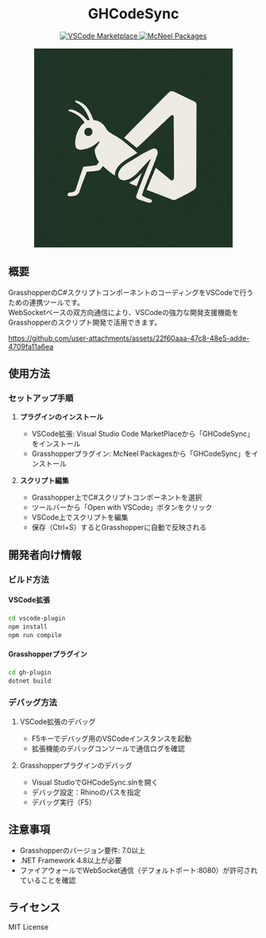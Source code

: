 <div align="center">
    <h1>GHCodeSync</h1>
    <div>
        <a href="https://marketplace.visualstudio.com/items?itemName=ghcodesync">
            <img src="https://img.shields.io/visual-studio-marketplace/v/ghcodesync.svg?label=VSCode%20Marketplace&color=blue" alt="VSCode Marketplace">
        </a>
        <a href="https://www.food4rhino.com/en/app/ghcodesync">
            <img src="https://img.shields.io/badge/McNeel%20Packages-latest-blue" alt="McNeel Packages">
        </a>
    </div>
    <br>
    <img src="art\logo.png" alt="Logo" width="400">
</div>

## 概要
GrasshopperのC#スクリプトコンポーネントのコーディングをVSCodeで行うための連携ツールです。   
WebSocketベースの双方向通信により、VSCodeの強力な開発支援機能をGrasshopperのスクリプト開発で活用できます。

https://github.com/user-attachments/assets/22f60aaa-47c8-48e5-adde-4709fa11a6ea

## 使用方法

### セットアップ手順

1. **プラグインのインストール**
   - VSCode拡張: Visual Studio Code MarketPlaceから「GHCodeSync」をインストール
   - Grasshopperプラグイン: McNeel Packagesから「GHCodeSync」をインストール

2. **スクリプト編集**
   - Grasshopper上でC#スクリプトコンポーネントを選択
   - ツールバーから「Open with VSCode」ボタンをクリック
   - VSCode上でスクリプトを編集
   - 保存（Ctrl+S）するとGrasshopperに自動で反映される


## 開発者向け情報

### ビルド方法

#### VSCode拡張
```bash
cd vscode-plugin
npm install
npm run compile
```

#### Grasshopperプラグイン
```bash
cd gh-plugin
dotnet build
```

### デバッグ方法

1. VSCode拡張のデバッグ
   - F5キーでデバッグ用のVSCodeインスタンスを起動
   - 拡張機能のデバッグコンソールで通信ログを確認

2. Grasshopperプラグインのデバッグ
   - Visual StudioでGHCodeSync.slnを開く
   - デバッグ設定：Rhinoのパスを指定
   - デバッグ実行（F5）

## 注意事項

- Grasshopperのバージョン要件: 7.0以上
- .NET Framework 4.8以上が必要
- ファイアウォールでWebSocket通信（デフォルトポート:8080）が許可されていることを確認

## ライセンス

MIT License
